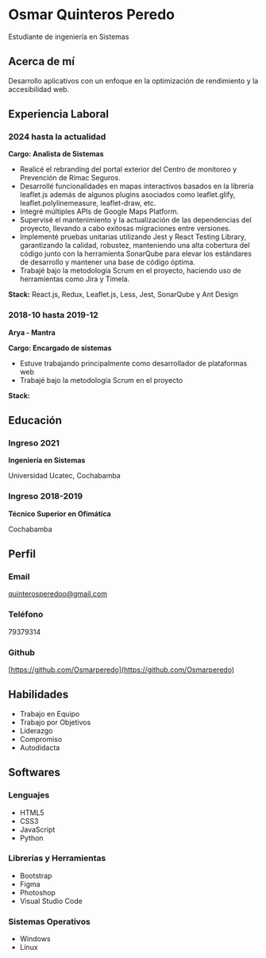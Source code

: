 # Osmar Quinteros Peredo
Estudiante de ingeniería en Sistemas

## Acerca de mí
Desarrollo aplicativos con un enfoque en la optimización de rendimiento y la accesibilidad web.

## Experiencia Laboral

### 2024 hasta la actualidad
**Cargo: Analista de Sistemas**

- Realicé el rebranding del portal exterior del Centro de monitoreo y Prevención de Rimac Seguros.
- Desarrollé funcionalidades en mapas interactivos basados en la librería leaflet.js además de algunos plugins asociados como leaflet.glify, leaflet.polylinemeasure, leaflet-draw, etc.
- Integré múltiples APIs de Google Maps Platform.
- Supervisé el mantenimiento y la actualización de las dependencias del proyecto, llevando a cabo exitosas migraciones entre versiones.
- Implementé pruebas unitarias utilizando Jest y React Testing Library, garantizando la calidad, robustez, manteniendo una alta cobertura del código junto con la herramienta SonarQube para elevar los estándares de desarrollo y mantener una base de código óptima.
- Trabajé bajo la metodología Scrum en el proyecto, haciendo uso de herramientas como Jira y Timela.

**Stack:** React.js, Redux, Leaflet.js, Less, Jest, SonarQube y Ant Design

### 2018-10 hasta 2019-12
**Arya - Mantra**

**Cargo: Encargado de sistemas**
- Estuve trabajando principalmente como desarrollador de plataformas web
- Trabajé bajo la metodología Scrum en el proyecto

**Stack:**

## Educación

### Ingreso 2021
**Ingeniería en Sistemas**

Universidad Ucatec, Cochabamba

### Ingreso 2018-2019
**Técnico Superior en Ofimática**

Cochabamba

<!-- ## Experiencia Universitaria
### 2017-03 hasta 2017-12
**Vicepresidente del Centro de Estudiantes de Ciencias**
Gestión y planificación de actividades académicas y culturales
-->

## Perfil

### Email
quinterosperedoo@gmail.com

### Teléfono
79379314

### Github
[https://github.com/Osmarperedo](https://github.com/Osmarperedo)

## Habilidades

- Trabajo en Equipo
- Trabajo por Objetivos
- Liderazgo
- Compromiso
- Autodidacta

## Softwares

### Lenguajes
- HTML5
- CSS3
- JavaScript
- Python

### Librerías y Herramientas
- Bootstrap
- Figma
- Photoshop
- Visual Studio Code

### Sistemas Operativos
- Windows
- Linux
